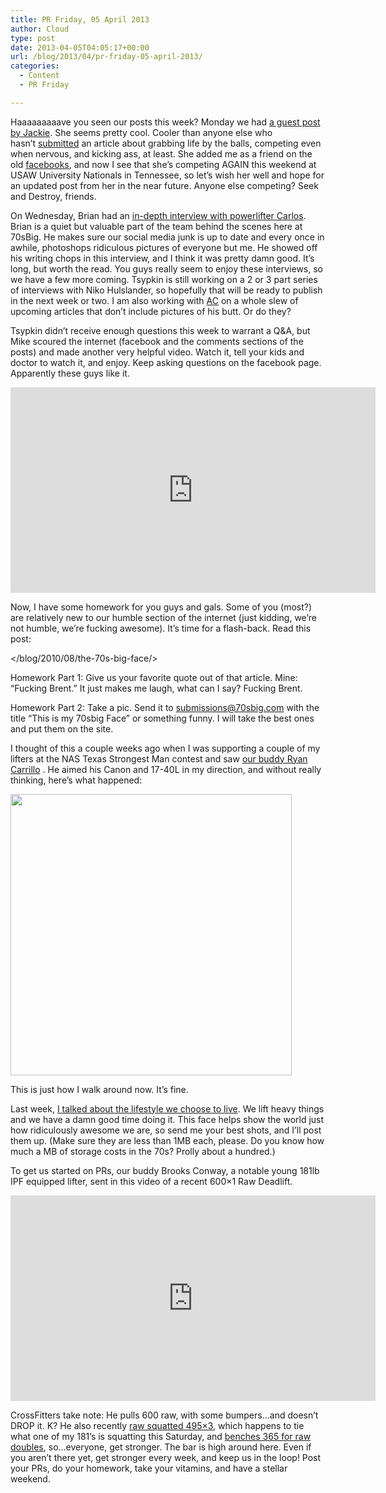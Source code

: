 ```yaml
---
title: PR Friday, 05 April 2013
author: Cloud
type: post
date: 2013-04-05T04:05:17+00:00
url: /blog/2013/04/pr-friday-05-april-2013/
categories:
  - Content
  - PR Friday

---
```

Haaaaaaaaave you seen our posts this week? Monday we had <a href="/blog/2013/04/guest-post-jackie-and-the-platform/" target="_blank">a guest post by Jackie</a>. She seems pretty cool. Cooler than anyone else who hasn&#8217;t <a title="Submit more articles, please. " href="/submissions/" target="_blank">submitted</a> an article about grabbing life by the balls, competing even when nervous, and kicking ass, at least. She added me as a friend on the old <a title="Add me if you want to stalk me. " href="https://www.facebook.com/jacobcloud" target="_blank">facebooks</a>, and now I see that she&#8217;s competing AGAIN this weekend at USAW University Nationals in Tennessee, so let&#8217;s wish her well and hope for an updated post from her in the near future. Anyone else competing? Seek and Destroy, friends.

On Wednesday, Brian had an <a href="/blog/2013/04/carlos-interview/" target="_blank">in-depth interview with powerlifter Carlos</a>. Brian is a quiet but valuable part of the team behind the scenes here at 70sBig. He makes sure our social media junk is up to date and every once in awhile, photoshops ridiculous pictures of everyone but me. He showed off his writing chops in this interview, and I think it was pretty damn good. It&#8217;s long, but worth the read. You guys really seem to enjoy these interviews, so we have a few more coming. Tsypkin is still working on a 2 or 3 part series of interviews with Niko Hulslander, so hopefully that will be ready to publish in the next week or two. I am also working with <a title="AC's log, no homo" href="/ac/" target="_blank">AC</a> on a whole slew of upcoming articles that don&#8217;t include pictures of his butt. Or do they?

Tsypkin didn&#8217;t receive enough questions this week to warrant a Q&A, but Mike scoured the internet (facebook and the comments sections of the posts) and made another very helpful video. Watch it, tell your kids and doctor to watch it, and enjoy. Keep asking questions on the facebook page. Apparently these guys like it.

<span class="embed-youtube" style="text-align:center; display: block;"><iframe class='youtube-player' type='text/html' width='584' height='329' src='https://www.youtube.com/embed/8fNYuqprT2s?version=3&#038;rel=1&#038;fs=1&#038;autohide=2&#038;showsearch=0&#038;showinfo=1&#038;iv_load_policy=1&#038;wmode=transparent' allowfullscreen='true' style='border:0;'></iframe></span>

Now, I have some homework for you guys and gals. Some of you (most?) are relatively new to our humble section of the internet (just kidding, we&#8217;re not humble, we&#8217;re fucking awesome). It&#8217;s time for a flash-back. Read this post:

</blog/2010/08/the-70s-big-face/>

Homework Part 1: Give us your favorite quote out of that article. Mine: &#8220;Fucking Brent.&#8221; It just makes me laugh, what can I say? Fucking Brent.

Homework Part 2: Take a pic. Send it to submissions@70sbig.com with the title &#8220;This is my 70sbig Face&#8221; or something funny. I will take the best ones and put them on the site.

I thought of this a couple weeks ago when I was supporting a couple of my lifters at the NAS Texas Strongest Man contest and saw <a title="Click to support Ryan's quest to WORLDS!" href="/blog/2013/02/ryan-carrillo-is-70sbig/" target="_blank">our buddy Ryan Carrillo</a> . He aimed his Canon and 17-40L in my direction, and without really thinking, here&#8217;s what happened:

<div id="attachment_8967" style="width: 460px" class="wp-caption aligncenter">
  <a href="/blog/2013/04/pr-friday-05-april-2013/jacobsface/" rel="attachment wp-att-8967"><img aria-describedby="caption-attachment-8967" data-attachment-id="8967" data-permalink="/blog/2013/04/pr-friday-05-april-2013/jacobsface/" data-orig-file="/2013/04/jacobsface.jpg" data-orig-size="960,960" data-comments-opened="1" data-image-meta="{&quot;aperture&quot;:&quot;0&quot;,&quot;credit&quot;:&quot;&quot;,&quot;camera&quot;:&quot;&quot;,&quot;caption&quot;:&quot;&quot;,&quot;created_timestamp&quot;:&quot;0&quot;,&quot;copyright&quot;:&quot;&quot;,&quot;focal_length&quot;:&quot;0&quot;,&quot;iso&quot;:&quot;0&quot;,&quot;shutter_speed&quot;:&quot;0&quot;,&quot;title&quot;:&quot;&quot;}" data-image-title="My dumb face" data-image-description="" data-medium-file="/2013/04/jacobsface-200x200.jpg" data-large-file="/2013/04/jacobsface-450x450.jpg" class="size-large wp-image-8967" src="/2013/04/jacobsface-450x450.jpg" alt="" width="450" height="450" srcset="/2013/04/jacobsface-450x450.jpg 450w, /2013/04/jacobsface-150x150.jpg 150w, /2013/04/jacobsface-200x200.jpg 200w, /2013/04/jacobsface-300x300.jpg 300w, /2013/04/jacobsface.jpg 960w" sizes="(max-width: 450px) 100vw, 450px" /></a>
  
  <p id="caption-attachment-8967" class="wp-caption-text">
    This is just how I walk around now. It&#8217;s fine.
  </p>
</div>

Last week, <a title="Last Friday's PR post. Have you gotten stronger since then?" href="/blog/2013/03/pr-friday-29-march-2013/" target="_blank">I talked about the lifestyle we choose to live</a>. We lift heavy things and we have a damn good time doing it. This face helps show the world just how ridiculously awesome we are, so send me your best shots, and I&#8217;ll post them up. (Make sure they are less than 1MB each, please. Do you know how much a MB of storage costs in the 70s? Prolly about a hundred.)

To get us started on PRs, our buddy Brooks Conway, a notable young 181lb IPF equipped lifter, sent in this video of a recent 600&#215;1 Raw Deadlift.

<span class="embed-youtube" style="text-align:center; display: block;"><iframe class='youtube-player' type='text/html' width='584' height='329' src='https://www.youtube.com/embed/K-Q2GxUCZqQ?version=3&#038;rel=1&#038;fs=1&#038;autohide=2&#038;showsearch=0&#038;showinfo=1&#038;iv_load_policy=1&#038;wmode=transparent' allowfullscreen='true' style='border:0;'></iframe></span>

CrossFitters take note: He pulls 600 raw, with some bumpers&#8230;and doesn&#8217;t DROP it. K? He also recently <a href="http://www.youtube.com/watch?v=kZ6N0jZCgWs" target="_blank">raw squatted 495&#215;3</a>, which happens to tie what one of my 181&#8217;s is squatting this Saturday, and <a href="http://www.youtube.com/watch?v=8--SZ808H0o" target="_blank">benches 365 for raw doubles</a>, so&#8230;everyone, get stronger. The bar is high around here. Even if you aren&#8217;t there yet, get stronger every week, and keep us in the loop! Post your PRs, do your homework, take your vitamins, and have a stellar weekend.

&nbsp;
